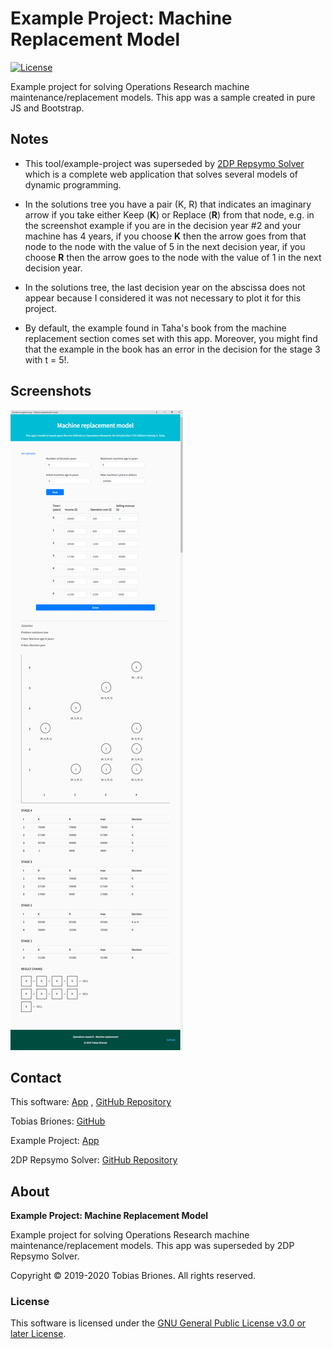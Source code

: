 # Example Project: Machine Replacement Model

[![License](https://img.shields.io/github/license/TobiasBriones/example.math.or.model.web.machine_replacement)](https://github.com/TobiasBriones/example.math.or.model.web.machine_replacement/blob/master/LICENSE)

Example project for solving Operations Research machine maintenance/replacement models. This app was a sample created in pure JS and Bootstrap.

## Notes

- This tool/example-project was superseded by [2DP Repsymo Solver](https://github.com/TobiasBriones/2dp-repsymo-solver)
  which is a complete web application that solves several models of dynamic programming.
  
- In the solutions tree you have a pair (K, R) that indicates an imaginary arrow if you take either Keep (**K**) or 
  Replace (**R**) from that node, e.g. in the screenshot example if you are in the decision year #2 and your machine has 4 years, if you choose **K** then the arrow goes from that node to the node with the value of 5 in the next decision year, if you choose **R** then the arrow goes to the node with the value of 1 in the next decision year.

- In the solutions tree, the last decision year on the abscissa does not appear because I considered it was not necessary to plot it for this project.

- By default, the example found in Taha's book from the machine replacement section comes set with this app. Moreover, you might find that the example in the book has an error in the decision for the stage 3 with t = 5!.

## Screenshots

[![Screenshot 1](https://raw.githubusercontent.com/TobiasBriones/images/master/example-projects/example.math.or.model.web.machine-replacement/screenshot-1.png)](https://github.com/TobiasBriones/images/tree/master/example-projects)

## Contact

This software: [App](https://tobiasbriones.github.io/example.math.or.model.web.machine-replacement/)
, [GitHub Repository](https://github.com/TobiasBriones/example.math.or.model.web.machine-replacement)

Tobias Briones: [GitHub](https://github.com/TobiasBriones)

Example Project: [App](https://tobiasbriones.github.io/example-project/)

2DP Repsymo Solver: [GitHub Repository](https://github.com/TobiasBriones/2dp-repsymo-solver)

## About

**Example Project: Machine Replacement Model**

Example project for solving Operations Research machine maintenance/replacement models. This app was superseded by 
2DP Repsymo Solver.

Copyright © 2019-2020 Tobias Briones. All rights reserved.

### License

This software is licensed under
the [GNU General Public License v3.0 or later License](https://github.com/TobiasBriones/example.math.or.model.web.machine-replacement/blob/master/LICENSE).
